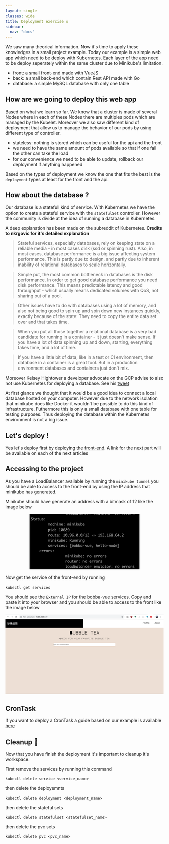 ```yaml
---
layout: single
classes: wide
title: Deployment exercise ⚙️
sidebar:
  nav: "docs"
---
```


We saw many theorical information. Now it's time to apply these knowledges in a small project example. Today our example is a simple web app which need to be deploy with Kubernetes. Each layer of the app need to be deploy seperately within the same cluster due to Minikube's limitation.

- front: a small front-end made with VueJS
- back: a small back-end which contain Rest API made with Go
- database: a simple MySQL database with only one table

## How are we going to deploy this web app

Based on what we learn so far. We know that a cluster is made of several Nodes where in each of these Nodes there are multiples pods which are managed by the Kubelet. Moreover we also saw different kind of deployment that allow us to manage the behavior of our pods by using different type of controller.

- stateless: nothing is stored which can be useful for the api and the front
- we need to have the same amount of pods available so that if one fail the other can take the load
- for our convenience we need to be able to update, rollback our deployment if anything happened

Based on the types of deployment we know the one that fits the best is the ```deployment``` types at least for the front and the api.

## How about the database ?

Our database is a statefull kind of service. With Kubernetes we have the option to create a stateful service with the ```statefulSet``` controller. However the community is divide at the idea of running a database in Kubernetes.

A deep explanation has been made on the subreddit of Kubernetes. **Credits to nkrgovic for it's detailed explanation**

> Stateful services, especially databases, rely on keeping state on a reliable media - in most cases disk (ssd or spinning rust). Also, in most cases, database performance is a big issue affecting system performance. This is partly due to design, and partly due to inherent inability of relational databases to scale horizontally.

> Simple put, the most common bottleneck in databases is the disk performance. In order to get good database performance you need disk performance. This means predictable latency and good throughput - which usually means dedicated volumes with QoS, not sharing out of a pool.

> Other issues have to do with databases using a lot of memory, and also not being good to spin up and spin down new instances quickly, exactly because of the state: They need to copy the entire data set over and that takes time.

> When you put all those together a relational database is a very bad candidate for running in a container - it just doesn't make sense. If you have a lot of data spinning up and down, starting, everything takes time, and a lot of time.

> If you have a little bit of data, like in a test or CI environment, then database in a container is a great tool. But in a production environment databases and containers just don't mix.

Moreover Kelsey Hightower a developer advocate on the GCP advise to also not use Kubernetes for deploying a database. See his [tweet](https://twitter.com/kelseyhightower/status/963413508300812295?lang=en)

At first glance we thought that it would be a good idea to connect a local database hosted on your computer. However due to the network isolation that minikube does like Docker it wouldn't be possible to do this kind of infrastructure. Futhermore this is only a small database with one table for testing purposes. Thus deploying the database within the Kubernetes environment is not a big issue.

## Let's deploy !

Yes let's deploy first by deploying the [front-end](front.md). A link for the next part will be available on each of the next articles


## Accessing to the project

As you have a LoadBalancer available by running the ```minikube tunnel``` you should be able to access to the front-end by using the IP address that minikube has generated.

Minikube should have generate an address with a bitmask of 12 like the image below

<p align="center">
  <img src="../../img/balancing.png" alt="drawing" width="350"/>  
</p>

Now get the service of the front-end by running

```shell
kubectl get services
```

You should see the ```External IP``` for the bobba-vue services. Copy and paste it into your browser and you should be able to access to the front like the image below

<p align="center">
  <img src="../../img/screen.png" alt="drawing" width="550"/>  
</p>

## CronTask

If you want to deploy a CronTask a guide based on our example is available [here](cron.md)

## Cleanup 🔌

Now that you have finish the deployment it's important to cleanup it's workspace.

First remove the services by running this command

```shell
kubectl delete service <service_name>
```

then delete the deployemnts

```shell
kubectl delete deployment <deployment_name>
```

then delete the stateful sets

```shell
kubectl delete statefulset <statefulset_name>
```

then delete the pvc sets

```shell
kubectl delete pvc <pvc_name>
```